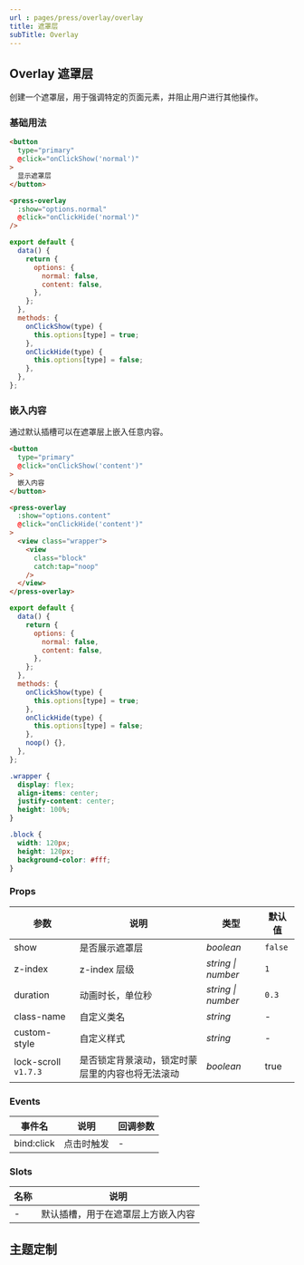 ```yaml
---
url : pages/press/overlay/overlay
title: 遮罩层
subTitle: Overlay
---
```

## Overlay 遮罩层

创建一个遮罩层，用于强调特定的页面元素，并阻止用户进行其他操作。



### 基础用法

```html
<button
  type="primary"
  @click="onClickShow('normal')"
>
  显示遮罩层
</button>

<press-overlay
  :show="options.normal"
  @click="onClickHide('normal')"
/>
```

```js
export default {
  data() {
    return {
      options: {
        normal: false,
        content: false,
      },
    };
  },
  methods: {
    onClickShow(type) {
      this.options[type] = true;
    },
    onClickHide(type) {
      this.options[type] = false;
    },
  },
};
```

### 嵌入内容

通过默认插槽可以在遮罩层上嵌入任意内容。

```html
<button
  type="primary"
  @click="onClickShow('content')"
>
  嵌入内容
</button>

<press-overlay
  :show="options.content"
  @click="onClickHide('content')"
>
  <view class="wrapper">
    <view
      class="block"
      catch:tap="noop"
    />
  </view>
</press-overlay>
```

```js
export default {
  data() {
    return {
      options: {
        normal: false,
        content: false,
      },
    };
  },
  methods: {
    onClickShow(type) {
      this.options[type] = true;
    },
    onClickHide(type) {
      this.options[type] = false;
    },
    noop() {},
  },
};
```

```css
.wrapper {
  display: flex;
  align-items: center;
  justify-content: center;
  height: 100%;
}

.block {
  width: 120px;
  height: 120px;
  background-color: #fff;
}
```

### Props

| 参数                 | 说明                                             | 类型               | 默认值  |
| -------------------- | ------------------------------------------------ | ------------------ | ------- |
| show                 | 是否展示遮罩层                                   | _boolean_          | `false` |
| z-index              | z-index 层级                                     | _string \| number_ | `1`     |
| duration             | 动画时长，单位秒                                 | _string \| number_ | `0.3`   |
| class-name           | 自定义类名                                       | _string_           | -       |
| custom-style         | 自定义样式                                       | _string_           | -       |
| lock-scroll `v1.7.3` | 是否锁定背景滚动，锁定时蒙层里的内容也将无法滚动 | _boolean_          | true    |

### Events

| 事件名     | 说明       | 回调参数 |
| ---------- | ---------- | -------- |
| bind:click | 点击时触发 | -        |

### Slots

| 名称 | 说明                               |
| ---- | ---------------------------------- |
| -    | 默认插槽，用于在遮罩层上方嵌入内容 |

## 主题定制

<theme-config />